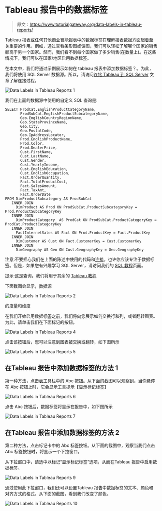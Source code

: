 # Tableau 报告中的数据标签

> 原文：<https://www.tutorialgateway.org/data-labels-in-tableau-reports/>

Tableau 报表或任何其他商业智能报表中的数据标签在理解报表数据方面起着至关重要的作用。例如，通过查看条形图或饼图，我们可以轻松了解哪个国家的销售额高于另一个国家。然而，我们看不到每个国家做了多少销售(在数量上)。在这些情况下，我们可以在国家/地区启用数据标签。

在本文中，我们将通过示例展示如何在 tableau 报表中添加数据标签？。为此，我们将使用 SQL Server 数据源。所以，请访问[连接 Tableau 到 SQL Server](https://www.tutorialgateway.org/connecting-tableau-to-sql-server/) 文章了解连接过程。

![Data Labels in Tableau Reports 1](img/15ce6d3f2fcd313aceba43a72d00c591.png)

我们在上面的数据源中使用的自定义 SQL 查询是:

```
SELECT ProdCat.EnglishProductCategoryName, 
       ProdSubCat.EnglishProductSubcategoryName, 
       Geo.EnglishCountryRegionName, 
       Geo.StateProvinceName, 
       Geo.City, 
       Geo.PostalCode, 
       Geo.IpAddressLocator, 
       Prod.EnglishProductName, 
       Prod.Color, 
       Prod.DealerPrice, 
       Cust.FirstName, 
       Cust.LastName, 
       Cust.Gender, 
       Cust.YearlyIncome, 
       Cust.EnglishEducation, 
       Cust.EnglishOccupation, 
       Fact.OrderQuantity, 
       Fact.TotalProductCost, 
       Fact.SalesAmount, 
       Fact.TaxAmt, 
       Fact.OrderDate
FROM DimProductSubcategory AS ProdSubCat
   INNER JOIN
     DimProduct AS Prod ON ProdSubCat.ProductSubcategoryKey = Prod.ProductSubcategoryKey 
   INNER JOIN
     DimProductCategory  AS ProdCat ON ProdSubCat.ProductCategoryKey = ProdCat.ProductCategoryKey 
   INNER JOIN
     FactInternetSales AS Fact ON Prod.ProductKey = Fact.ProductKey 
   INNER JOIN
     DimCustomer AS Cust ON Fact.CustomerKey = Cust.CustomerKey
   INNER JOIN
     DimGeography AS Geo ON Cust.GeographyKey = Geo.GeographyKey
```

注意:不要担心我们在上面的陈述中使用的代码和[连接](https://www.tutorialgateway.org/sql-joins/)。也许你应该专注于数据标签。但是，如果您有兴趣学习 SQL Server，请访问我们的 [SQL 教程](https://www.tutorialgateway.org/sql/)页面。

提示:这是查询，我们将用于其余的 [Tableau 教程](https://www.tutorialgateway.org/tableau/)

下面截图会显示，数据源

![Data Labels in Tableau Reports 2](img/5e32854c0aa8c0beea38ca5da3dc7e11.png)

的度量和维度

在我们开始启用数据标签之前，我们将向您展示如何交换行和列，或者翻转图表。为此，请单击我们在下面标记的按钮。

![Data Labels in Tableau Reports 4](img/d2bc4b3aeb32c0030cdcafcb0b6120f2.png)

点击该按钮后，您可以注意到图表被交换或翻转，如下图所示

![Data Labels in Tableau Reports 5](img/363f1b1af2091ba7879b4734755c7968.png)

## 在Tableau 报告中添加数据标签的方法 1

第一种方法，点击[表](https://www.tutorialgateway.org/tableau/)工具栏中的 Abc 按钮。从下面的截图可以观察到，当你悬停在 Abc 按钮上时，它会显示工具提示【显示标记标签】

![Data Labels in Tableau Reports 6](img/2043bef8aa251cab3b09b0962362dc03.png)

点击 Abc 按钮后，数据标签将显示在报告中，如下图所示

![Data Labels in Tableau Reports 7](img/92b0a3627c5e2e933c7ea66d14a090f5.png)

## 在Tableau 报告中添加数据标签的方法 2

第二种方法，点击标记卡中的 Abc 标签按钮。从下面的截图中，观察当我们点击 Abc 标签按钮时，将显示一个下拉窗口。

从下拉窗口中，请选中以标记“显示标记标签”选项，从而在Tableau 报告中启用数据标签。

![Data Labels in Tableau Reports 9](img/90e808f7cbf2ed82b64394d3de7ed1e8.png)

通过使用此下拉窗口，我们还可以设置Tableau 报告中数据标签的文本、颜色和对齐方式的格式。从下面的截图，看到我们改变了颜色。

![Data Labels in Tableau Reports 10](img/22ba159c6926b87f54ffbdfd5c624285.png)
